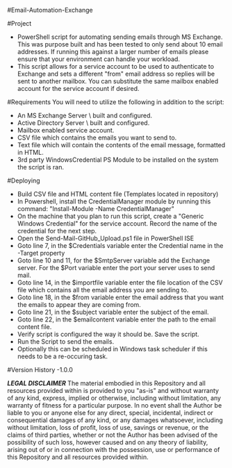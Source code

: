 #Email-Automation-Exchange

#Project
- PowerShell script for automating sending emails through MS Exchange.  This was purpose built and has been tested to only send about 10 email addresses. If running this against a larger number of emails please ensure that your environment can handle your workload.  
- This script allows for a service account to be used to authenticate to Exchange and sets a different "from" email address so replies will be sent to another mailbox. You can substitute the same mailbox enabled account for the service account if desired.  

#Requirements
You will need to utilize the following in addition to the script:
- An MS Exchange Server \ built and configured.
- Active Directory Server \ built and configured.
- Mailbox enabled service account.  
- CSV file which contains the emails you want to send to.
- Text file which will contain the contents of the email message, formatted in HTML.
- 3rd party WindowsCredential PS Module to be installed on the system the script is ran.

#Deploying
- Build CSV file and HTML content file (Templates located in repository)
- In Powershell, install the CredentialManager module by running this command: "Install-Module -Name CredentialManager"
- On the machine that you plan to run this script, create a "Generic Windows Credential" for the service account.  Record the name of the credential for the next step.
- Open the Send-Mail-GitHub_Upload.ps1 file in PowerShell ISE
- Goto line 7, in the $Credentials variable enter the Credential name in the -Target property
- Goto line 10 and 11, for the $SmtpServer variable add the Exchange server.  For the $Port variable enter the port your server uses to send mail.
- Goto line 14, in the $importfile variable enter the file location of the CSV file which contains all the email address you are sending to.
- Goto line 18, in the $from variable enter the email address that you want the emails to appear they are coming from.
- Goto line 21, in the $subject variable enter the subject of the email.
- Goto line 22, in the $emailcontent variable enter the path to the email content file.
- Verify script is configured the way it should be.  Save the script.
- Run the Script to send the emails.
- Optionally this can be scheduled in Windows task scheduler if this needs to be a re-occuring task.     

#Version History
-1.0.0

***LEGAL DISCLAIMER***
The material embodied in this Repository and all resources provided within is provided to you "as-is" and without warranty of any kind, express, implied or otherwise, including without limitation, any warranty of fitness for a particular purpose. In no event shall the Author be liable to you or anyone else for any direct, special, incidental, indirect or consequential damages of any kind, or any damages whatsoever, including without limitation, loss of profit, loss of use, savings or revenue, or the claims of third parties, whether or not the Author has been advised of the possibility of such loss, however caused and on any theory of liability, arising out of or in connection with the possession, use or performance of this Repository and all resources provided within.
